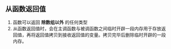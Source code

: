 ## 从函数返回值
1.	函数可以返回 **除数组以外** 的任何类型
2.	从函数返回值时，会在主调函数与被调函数之间临时开辟一段内存用于存放返回值，再将返回值拷贝到接收返回值的变量。拷贝完毕后删除临时开辟的一段内存。

